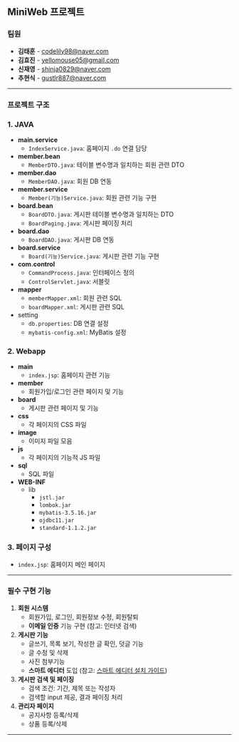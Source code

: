 ## MiniWeb 프로젝트

### 팀원

- **김태훈** - codelily98@naver.com
- **김효진** - yellomouse05@gmail.com
- **신재영** - shinja0829@naver.com
- **추현식** - gustlr887@naver.com

---

### 프로젝트 구조

### 1. **JAVA**

- **main.service**
    - `IndexService.java`: 홈페이지 `.do` 연결 담당
- **member.bean**
    - `MemberDTO.java`: 테이블 변수명과 일치하는 회원 관련 DTO
- **member.dao**
    - `MemberDAO.java`: 회원 DB 연동
- **member.service**
    - `Member(기능)Service.java`: 회원 관련 기능 구현
- **board.bean**
    - `BoardDTO.java`: 게시판 테이블 변수명과 일치하는 DTO
    - `BoardPaging.java`: 게시판 페이징 처리
- **board.dao**
    - `BoardDAO.java`: 게시판 DB 연동
- **board.service**
    - `Board(기능)Service.java`: 게시판 관련 기능 구현
- **com.control**
    - `CommandProcess.java`: 인터페이스 정의
    - `ControlServlet.java`: 서블릿
- **mapper**
    - `memberMapper.xml`: 회원 관련 SQL
    - `boardMapper.xml`: 게시판 관련 SQL
- setting
    - `db.properties`: DB 연결 설정
    - `mybatis-config.xml`: MyBatis 설정

### 2. **Webapp**

- **main**
    - `index.jsp`: 홈페이지 관련 기능
- **member**
    - 회원가입/로그인 관련 페이지 및 기능
- **board**
    - 게시판 관련 페이지 및 기능
- **css**
    - 각 페이지의 CSS 파일
- **image**
    - 이미지 파일 모음
- **js**
    - 각 페이지의 기능적 JS 파일
- **sql**
    - SQL 파일
- **WEB-INF**
    - lib
        - `jstl.jar`
        - `lombok.jar`
        - `mybatis-3.5.16.jar`
        - `ojdbc11.jar`
        - `standard-1.1.2.jar`

### 3. **페이지 구성**

- `index.jsp`: 홈페이지 메인 페이지

---

### 필수 구현 기능

1. **회원 시스템**
    - 회원가입, 로그인, 회원정보 수정, 회원탈퇴
    - **이메일 인증** 기능 구현 (참고: 인터넷 검색)
2. **게시판 기능**
    - 글쓰기, 목록 보기, 작성한 글 확인, 덧글 기능
    - 글 수정 및 삭제
    - 사진 첨부기능
    - **스마트 에디터** 도입 (참고: [스마트 에디터 설치 가이드](https://beforb.tistory.com/53))
3. **게시판 검색 및 페이징**
    - 검색 조건: 기간, 제목 또는 작성자
    - 검색할 input 제공, 결과 페이징 처리
4. **관리자 페이지**
    - 공지사항 등록/삭제
    - 상품 등록/삭제

---

